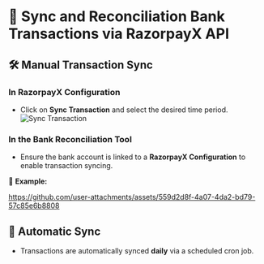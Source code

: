 # 🔄 Sync and Reconciliation Bank Transactions via RazorpayX API

## 🛠️ Manual Transaction Sync

### In RazorpayX Configuration

- Click on **Sync Transaction** and select the desired time period.  
   ![Sync Transaction](https://github.com/user-attachments/assets/e566444b-ffd4-4d99-9cc8-2e99b0ed6276)

### In the Bank Reconciliation Tool

- Ensure the bank account is linked to a **RazorpayX Configuration** to enable transaction syncing.

📌 **Example:**

https://github.com/user-attachments/assets/559d2d8f-4a07-4da2-bd79-57c85e6b8808

## 🔄 Automatic Sync

- Transactions are automatically synced **daily** via a scheduled cron job.
